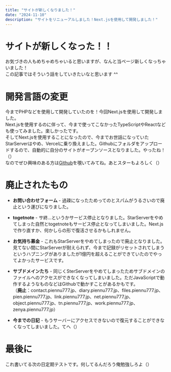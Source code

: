 ```yaml
---
title: "サイトが新しくなりました！"
date: "2024-11-10"
description: "サイトをリニューアルしました！Next.jsを使用して開発しました！"
---
```


# サイトが新しくなった！！
お気づきの人もめちゃめちゃいると思いますが、なんと当ページ新しくなっちゃいました！  
この記事ではそういう話をしていきたいなと思います ^^  

# 開発言語の変更
今までPHPなどを使用して開発していたのを！今回Next.jsを使用して開発しました。  
Next.jsを使用するのに伴って、今まで使ってこなかったTypeScriptやReactなども使ってみました。楽しかったです。  
そしてNext.jsを使用することになったので、今までお世話になっていたStarServerはやめ、Vercelに乗り換えました。Githubにフォルダをアップロードするので、自動的に自分のサイトがオープンソースとなりました。やったね！（）  
なのでぜひ興味のある方は[Github](https://github.com/piennu777/piennu777.jp)を覗いてみてね。あとスターもよろしく（）

# 廃止されたもの
- **お問い合わせフォーム** - 過疎になったためってのとスパムがうるさいので廃止という運びになりました。  
  
- **togetnote** - サ終...というかサービス停止となりました。StarServerをやめてしまった自然とtogetnoteもサービス停止となってしまいました。Next.jsで作り直すか、何かしらの形で復活させるかもしれません。
  
- **お気持ち募金** - これもStarServerをやめてしまったので廃止となりました。見てない間にStarServerが耐えられず、今まで記録がリセットされてしまうというハプニングがありましたが1億円を超えることができていたのでやってよかったサービスです。  
  
- **サブドメインたち** - 同じくSterServerをやめてしまったためサブドメインのファイルへのアクセスができなくなってしまいました。ただJavaScriptで動作するようなものなどはGithubで動かすことがあるかもです。  
（**廃止**：contact.piennu777.jp、diary.piennu777.jp、files.piennu777.jp、pien.piennu777.jp、link.piennu777.jp、net.piennu777.jp、object.piennu777.jp、tn.piennu777.jp、work.piennu777.jp、zenya.piennu777.jp）  
  
- **今までの日記** - もうサーバーにアクセスできないので復元することができなくなってしまいました。てへ（）

# 最後に
これ書いてる次の日定期テストです。何してるんだろう俺勉強しろよ（）